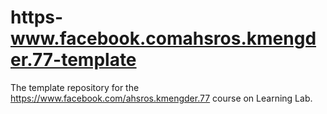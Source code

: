 # https-www.facebook.comahsros.kmengder.77-template
The template repository for the https://www.facebook.com/ahsros.kmengder.77 course on Learning Lab.
